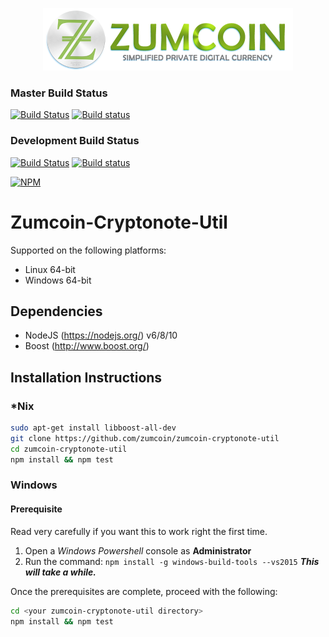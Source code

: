 <p align="center"><img src="https://raw.githubusercontent.com/zumcoin/zum-assets/master/ZumCoin/zumcoin_logo_design/3d_green_lite_bg/ZumLogo_800x200px_lite_bg.png" width="400"></p>

### Master Build Status
[![Build Status](https://travis-ci.org/zumcoin/zumcoin-cryptonote-util.svg?branch=master)](https://travis-ci.org/zumcoin-cryptonote-util/zumcoin) [![Build status](https://ci.appveyor.com/api/projects/status/github/zumcoin/zumcoin-cryptonote-util?branch=master&svg=true)](https://ci.appveyor.com/project/zumcoin/zumcoin-cryptonote-util/branch/master)


### Development Build Status
[![Build Status](https://travis-ci.org/zumcoin/zumcoin-cryptonote-util.svg?branch=development)](https://travis-ci.org/zumcoin-cryptonote-util/zumcoin) [![Build status](https://ci.appveyor.com/api/projects/status/github/zumcoin/zumcoin-cryptonote-util?branch=development&svg=true)](https://ci.appveyor.com/project/zumcoin/zumcoin-cryptonote-util/branch/development)

[![NPM](https://nodei.co/npm/zumcoin-cryptonote-util.png?downloads=true&stars=true)](https://nodei.co/npm/zumcoin-cryptonote-util/)

# Zumcoin-Cryptonote-Util

Supported on the following platforms:

* Linux 64-bit
* Windows 64-bit

## Dependencies

* NodeJS (https://nodejs.org/) v6/8/10
* Boost (http://www.boost.org/)

## Installation Instructions

### *Nix

```bash
sudo apt-get install libboost-all-dev
git clone https://github.com/zumcoin/zumcoin-cryptonote-util
cd zumcoin-cryptonote-util
npm install && npm test
```

### Windows

#### Prerequisite

Read very carefully if you want this to work right the first time.

1) Open a *Windows Powershell* console as **Administrator**
2) Run the command: `npm install -g windows-build-tools --vs2015`
   ***This will take a while.***
   
Once the prerequisites are complete, proceed with the following:

```bash
cd <your zumcoin-cryptonote-util directory>
npm install && npm test
```

